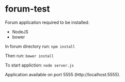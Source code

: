 # forum-test
Forum application required to be installed:
- NodeJS
- bower


In forum directory run:
    ```
npm install
    ```

Then run:
    ```
bower install
    ```


To start appliction:
    ```
node server.js
    ```

Application available on port 5555 (http://localhost:5555).

